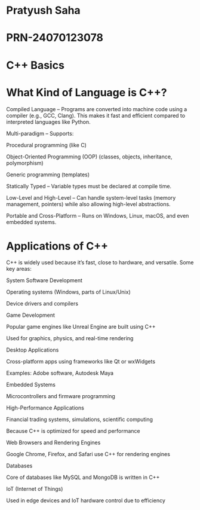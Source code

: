 # Pratyush Saha
# PRN-24070123078
# C++ Basics
# What Kind of Language is C++?
Compiled Language – Programs are converted into machine code using a compiler (e.g., GCC, Clang). This makes it fast and efficient compared to interpreted languages like Python.

Multi-paradigm – Supports:

Procedural programming (like C)

Object-Oriented Programming (OOP) (classes, objects, inheritance, polymorphism)

Generic programming (templates)

Statically Typed – Variable types must be declared at compile time.

Low-Level and High-Level – Can handle system-level tasks (memory management, pointers) while also allowing high-level abstractions.

Portable and Cross-Platform – Runs on Windows, Linux, macOS, and even embedded systems.

# Applications of C++
C++ is widely used because it’s fast, close to hardware, and versatile. Some key areas:

System Software Development

Operating systems (Windows, parts of Linux/Unix)

Device drivers and compilers

Game Development

Popular game engines like Unreal Engine are built using C++

Used for graphics, physics, and real-time rendering

Desktop Applications

Cross-platform apps using frameworks like Qt or wxWidgets

Examples: Adobe software, Autodesk Maya

Embedded Systems

Microcontrollers and firmware programming

High-Performance Applications

Financial trading systems, simulations, scientific computing

Because C++ is optimized for speed and performance

Web Browsers and Rendering Engines

Google Chrome, Firefox, and Safari use C++ for rendering engines

Databases

Core of databases like MySQL and MongoDB is written in C++

IoT (Internet of Things)

Used in edge devices and IoT hardware control due to efficiency



   
